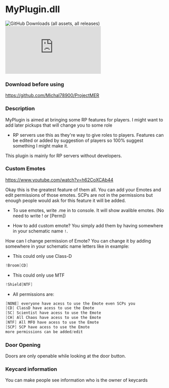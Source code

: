 # MyPlugin.dll
![GitHub Downloads (all assets, all releases)](https://img.shields.io/github/downloads/Saskyc/MyPlugin.dll/total) ![GitHub Release](https://img.shields.io/github/v/release/Saskyc/MyPlugin.dll)

### Download before using
https://github.com/Michal78900/ProjectMER

### Description
MyPlugin is aimed at bringing some RP features for players.
I might want to add later pickups that will change you to some role
- RP servers use this as they're way to give roles to players.
Features can be edited or added by suggestion of players so 100% suggest something I might make it.

This plugin is mainly for RP servers without developers.

### Custom Emotes

https://www.youtube.com/watch?v=h62CoXCAb44

Okay this is the greatest feature of them all. You can add your Emotes and edit permissions of those emotes.
SCPs are not in the permissions but enough people would ask for this feature it will be added.

* To use emotes, write .me in to console.
It will show avalible emotes.
(No need to write ! or [Perm])

* How to add custom emote?
You simply add them by having somewhere in your schematic name `!`.

How can I change permission of Emote?
You can change it by adding somewhere in your schematic name letters like in example:

* This could only use Class-D
```cs
!Broom[CD]
```

* This could only use MTF
```cs
!Shield[NTF]
```

* All permissions are:
```cs
[NONE] everyone have acess to use the Emote even SCPs you
[CD] ClassD have acess to use the Emote
[SC] Scientist have acess to use the Emote
[CH] All Chaos have acess to use the Emote
[NTF] All MFO have acess to use the Emote
[SCP] SCP have acess to use the Emote
more permissions can be added/edit
```


### Door Opening
Doors are only openable while looking at the door button.

### Keycard information
You can make people see information who is the owner of keycards
